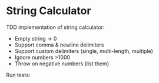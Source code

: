 # String Calculator

TDD implementation of string calculator:

- Empty string -> 0
- Support comma & newline delimiters
- Support custom delimiters (single, multi-length, multiple)
- Ignore numbers >1000
- Throw on negative numbers (list them)

Run tests:
